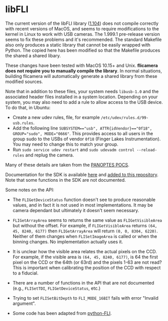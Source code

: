 libFLI
======

The current version of the libFLI library ([1.104](http://www.flicamera.com/downloads/sdk/libfli-1.104.zip)) does not compile correctly with recent versions of MacOS, and seems to require modifications to the kernel in Linux to work with USB cameras. The 1.999.1 pre-release version seems to fix these problems and it's recommended. The standard Makefile also only produces a static library that cannot be easily wrapped with Python. The copied here has been modified so that the Makefile produces the shared a shared libary.

These changes have been tested with MacOS 10.15+ and Unix. **flicamera does not require you to manually compile the library**. In normal situations, building flicamera will automatically generate a shared library from these modified sources.

Note that in addition to these files, your system needs `libusb-1.0` and the associated header files installed in a system location. Depending on your system, you may also need to add a rule to allow access to the USB device. To do that, in Ubuntu:

- Create a new udev rules, file, for example `/etc/udev/rules.d/99-usb.rules`.
- Add the following line `SUBSYSTEM=="usb", ATTR{idVendor}=="0f18", GROUP="sudo", MODE="0666"`. This provides access to all users in the group sudo to the USBs of vendor `0f18` (Finger Lakes Instrumentation). You may need to change this to match your group.
- Run `sudo service udev restart` and `sudo udevadm control --reload-rules` and replug the camera.

Many of these details are taken from the [PANOPTES POCS](https://github.com/panoptes/POCS/wiki/Additional-Hardware-Drivers-Installation#finger-lake-instruments).

Documentation for the SDK is available [here](http://www.flicamera.com/downloads/FLI_SDK_Documentation.pdf) and [added to this repository](https://github.com/sdss/flicamera/blob/master/cextern/FLI_SDK_Documentation.pdf). Note that some functions in the SDK are not documented.

Some notes on the API:

- The `FLIGetDeviceStatus` function doesn't see to produce reasonable values, and in fact it is not used in most implementations. It may be camera dependant but ultimately it doesn't seem necessary.

- `FLIGetArrayArea` seems to returns the same value as `FLIGetVisibleArea` but without the offset. For example, if `FLIGetVisibleArea` returns `(64, 45, 8240, 6177)` then `FLIGetArrayArea` will return `(0, 0, 8304, 6220)`. Neither of them changes when `FLISetImageArea` is called or when the binning changes. No implementation actually uses it.

- It is unclear how the visible area relates the actual pixels on the CCD. For example, if the visible area is `(64, 45, 8240, 6177)`, is 64 the first pixel on the CCD or the 64th (or 63rd) and the pixels 1-63 are not read? This is important when calibrating the position of the CCD with respect to a fiducial.

- There are a number of functions in the API that are not documented (e.g., `FLISetTDI`, `FLIGetDeviceStatus`, etc.)

- Trying to set `FLISetBitDepth` to `FLI_MODE_16BIT` fails with error "Invalid argument".

- Some code has been adapted from [python-FLI](https://github.com/cversek/python-FLI).
